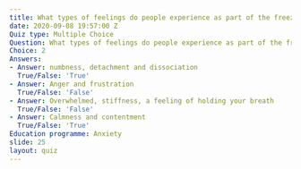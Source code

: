 ```yaml
---
title: What types of feelings do people experience as part of the freeze response?
date: 2020-09-08 19:57:00 Z
Quiz type: Multiple Choice
Question: What types of feelings do people experience as part of the freeze response?
Choice: 2
Answers:
- Answer: numbness, detachment and dissociation
  True/False: 'True'
- Answer: Anger and frustration
  True/False: 'False'
- Answer: Overwhelmed, stiffness, a feeling of holding your breath
  True/False: 'False'
- Answer: Calmness and contentment
  True/False: 'True'
Education programme: Anxiety
slide: 25
layout: quiz
---
```

